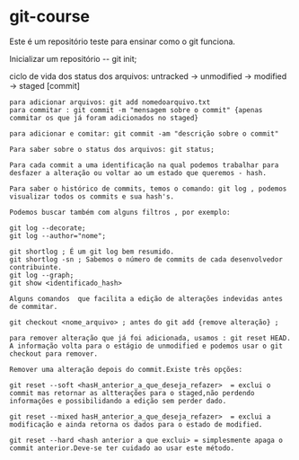 # git-course
Este é um repositório teste para ensinar como o git funciona.

Inicializar um repositório -- git init;

ciclo de vida dos status dos arquivos:
    untracked -> unmodified -> modified -> staged [commit]

    para adicionar arquivos: git add nomedoarquivo.txt
    para commitar : git commit -m "mensagem sobre o commit" {apenas commitar os que já foram adicionados no staged}

    para adicionar e comitar: git commit -am "descrição sobre o commit"

    Para saber sobre o status dos arquivos: git status;

    Para cada commit a uma identificação na qual podemos trabalhar para desfazer a alteração ou voltar ao um estado que queremos - hash.

    Para saber o histórico de commits, temos o comando: git log , podemos visualizar todos os commits e sua hash's.

    Podemos buscar também com alguns filtros , por exemplo:

    git log --decorate;
    git log --author="nome";

    git shortlog ; É um git log bem resumido.
    git shortlog -sn ; Sabemos o número de commits de cada desenvolvedor contribuinte.
    git log --graph; 
    git show <identificado_hash>

    Alguns comandos  que facilita a edição de alterações indevidas antes de commitar.

    git checkout <nome_arquivo> ; antes do git add {remove alteração} ;

    para remover alteração que já foi adicionada, usamos : git reset HEAD. A informação volta para o estágio de unmodified e podemos usar o git checkout para remover.

    Remover uma alteração depois do commit.Existe três opções:

    git reset --soft <hasH_anterior_a_que_deseja_refazer>  = exclui o commit mas retornar as altterações para o staged,não perdendo informações e possibilidando a edição sem perder dado.

    git reset --mixed hasH_anterior_a_que_deseja_refazer>  = exclui a modificação e ainda retorna os dados para o estado de modified.

    git reset --hard <hash anterior a que exclui> = simplesmente apaga o commit anterior.Deve-se ter cuidado ao usar este método.